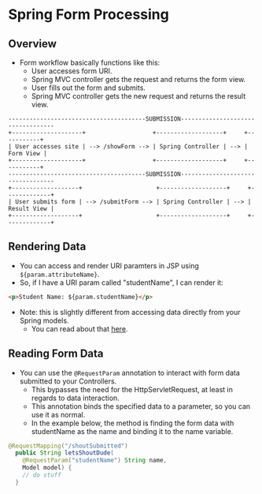 # Spring Form Processing

## Overview

- Form workflow basically functions like this:
  - User accesses form URI.
  - Spring MVC controller gets the request and returns the form view.
  - User fills out the form and submits.
  - Spring MVC controller gets the new request and returns the result view.

```
---------------------------------------SUBMISSION----------------------------------
+--------------------+                   +-------------------+     +-----------+
| User accesses site | --> /showForm --> | Spring Controller | --> | Form View |
+--------------------+                   +-------------------+     +-----------+
---------------------------------------SUBMISSION----------------------------------
+-------------------+                     +-------------------+     +-------------+
| User submits form | --> /submitForm --> | Spring Controller | --> | Result View |
+-------------------+                     +-------------------+     +-------------+
```

## Rendering Data

- You can access and render URI paramters in JSP using `${param.attributeName}`.
- So, if I have a URI param called "studentName", I can render it:

```html
<p>Student Name: ${param.studentName}</p>
```

- Note: this is slightly different from accessing data directly from your Spring models.
  - You can read about that [here](./spring-model.md/#using-model-data-in-views).

## Reading Form Data

- You can use the `@RequestParam` annotation to interact with form data submitted to your Controllers.
  - This bypasses the need for the HttpServletRequest, at least in regards to data interaction.
  - This annotation binds the specified data to a parameter, so you can use it as normal.
  - In the example below, the method is finding the form data with studentName as the name and binding it to the name variable.

```java
@RequestMapping("/shoutSubmitted")
  public String letsShoutDude(
    @RequestParam("studentName") String name,
    Model model) {
    // do stuff
  }
```

